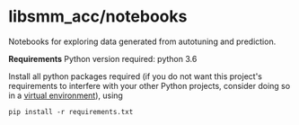 # libsmm_acc/notebooks

Notebooks for exploring data generated from autotuning and prediction.

**Requirements**
Python version required: python 3.6

Install all python packages required (if you do not want this project's requirements to interfere with your other Python projects, consider doing so in a [virtual environment](https://docs.python.org/3/tutorial/venv.html)), using

```%bash
pip install -r requirements.txt
```

